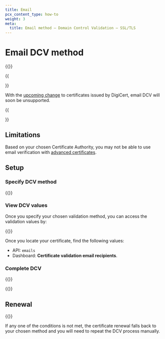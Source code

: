 ```yaml
---
title: Email
pcx_content_type: how-to
weight: 3
meta:
  title: Email method — Domain Control Validation — SSL/TLS
---
```


# Email DCV method

{{<render file="_email-validation-definition.md">}}

{{<Aside type="note">}}

With the [upcoming change](/ssl/reference/migration-guides/digicert-update/advanced-certificates/) to certificates issued by DigiCert, email DCV will soon be unsupported.

{{</Aside>}}

## Limitations

Based on your chosen Certificate Authority, you may not be able to use email verification with [advanced certificates](/ssl/edge-certificates/advanced-certificate-manager/).

## Setup

### Specify DCV method

{{<render file="_generic-validation-process.md">}}

### View DCV values

Once you specify your chosen validation method, you can access the validation values by:

{{<render file="_generic-view-validation-status.md">}}

Once you locate your certificate, find the following values:

*   API: `emails`
*   Dashboard: **Certificate validation email recipients**.

### Complete DCV

{{<render file="_email-validation-process.md">}}

{{<render file="_dcv-validate-patch.md">}}

## Renewal

{{<render file="_dcv-certificate-renewal.md">}}

If any one of the conditions is not met, the certificate renewal falls back to your chosen method  and you will need to repeat the DCV process manually.